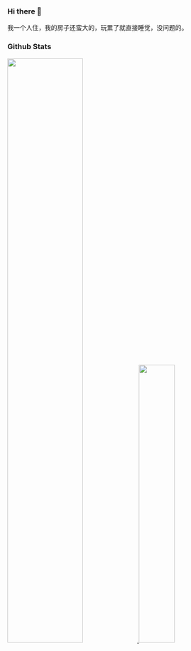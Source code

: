 ### Hi there 👋

我一个人住，我的房子还蛮大的，玩累了就直接睡觉，没问题的。



### Github Stats

<a href="https://github.com/bainesing">
  <img src="https://github-readme-stats.vercel.app/api?username=bainesing&show_icons=true&layout=compact&count_private=true&hide_title=true&theme=default" style="width: 58%; max-width: 58%; min-width: 58%;">
  <img src="https://github-readme-stats.vercel.app/api/top-langs/?username=bainesing&layout=compact&count_private=true&theme=default" style="width: 40%; max-width: 40%; min-width: 40%;"></a>



<!--
**bainesing/bainesing** is a ✨ _special_ ✨ repository because its `README.md` (this file) appears on your GitHub profile.

Here are some ideas to get you started:

- 🔭 I’m currently working on ...
- 🌱 I’m currently learning ...
- 👯 I’m looking to collaborate on ...
- 🤔 I’m looking for help with ...
- 💬 Ask me about ...
- 📫 How to reach me: ...
- 😄 Pronouns: ...
- ⚡ Fun fact: ...
-->
